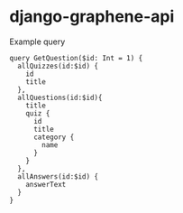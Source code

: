 # django-graphene-api

Example query

```
query GetQuestion($id: Int = 1) {
  allQuizzes(id:$id) {
    id
    title
  },
  allQuestions(id:$id){
    title
    quiz {
      id
      title
      category {
        name
      }
    }
  },
  allAnswers(id:$id) {
    answerText
  }
}
```

